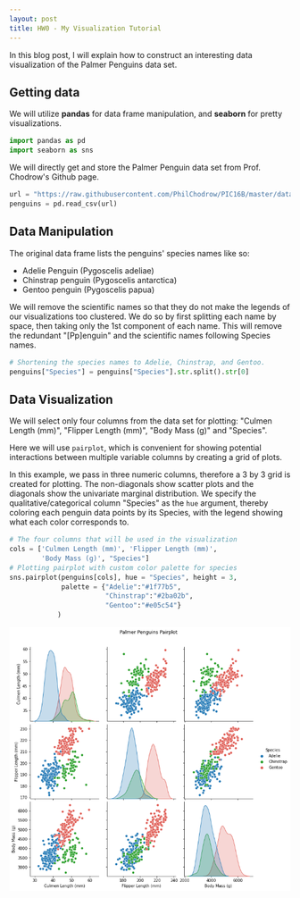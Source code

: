 ```yaml
---
layout: post
title: HW0 - My Visualization Tutorial
---
```


In this blog post, I will explain how to construct an interesting data visualization of the Palmer Penguins data set.

## Getting data
We will utilize **pandas** for data frame manipulation, and **seaborn** for pretty visualizations.
```python
import pandas as pd
import seaborn as sns
```
We will directly get and store the Palmer Penguin data set from Prof. Chodrow's Github page.
```python
url = "https://raw.githubusercontent.com/PhilChodrow/PIC16B/master/datasets/palmer_penguins.csv"
penguins = pd.read_csv(url)
```

## Data Manipulation
The original data frame lists the penguins' species names like so:
- Adelie Penguin (Pygoscelis adeliae)
- Chinstrap penguin (Pygoscelis antarctica)
- Gentoo penguin (Pygoscelis papua)

We will remove the scientific names so that they do not make the legends of our visualizations too clustered. We do so by first splitting each name by space, then taking only the 1st component of each name. This will remove the redundant "[Pp]enguin" and the scientific names following Species names.

```python
# Shortening the species names to Adelie, Chinstrap, and Gentoo.
penguins["Species"] = penguins["Species"].str.split().str[0]
```

## Data Visualization
We will select only four columns from the data set for plotting: "Culmen Length (mm)", "Flipper Length (mm)", "Body Mass (g)" and "Species". 

Here we will use `pairplot`, which is convenient for showing potential interactions between multiple variable columns by creating a grid of plots.

In this example, we pass in three numeric columns, therefore a 3 by 3 grid is created for plotting. The non-diagonals show scatter plots and the diagonals show the univariate marginal distribution. We specify the qualitative/categorical column "Species" as the `hue` argument, thereby coloring each penguin data points by its Species, with the legend showing what each color corresponds to.

```python
# The four columns that will be used in the visualization
cols = ['Culmen Length (mm)', 'Flipper Length (mm)',
        'Body Mass (g)', "Species"]
# Plotting pairplot with custom color palette for species
sns.pairplot(penguins[cols], hue = "Species", height = 3,
             palette = {"Adelie":"#1f77b5",
                        "Chinstrap":"#2ba02b",
                        "Gentoo":"#e05c54"}
            )
```
![image-example.png](/images/visualization.png)

